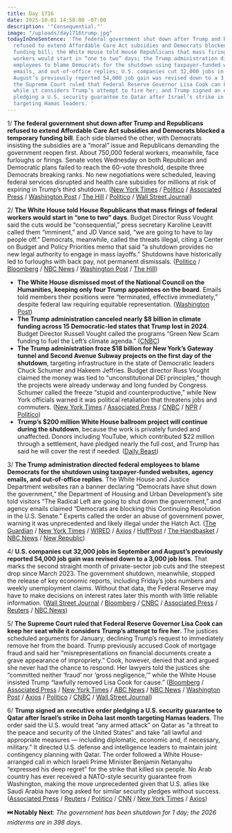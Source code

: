 ```yaml
---
title: Day 1716
date: 2025-10-01 14:58:00 -07:00
description: '"Consequential."'
image: "/uploads/day1716trump.jpg"
todayInOneSentence: 'The federal government shut down after Trump and Republicans
  refused to extend Affordable Care Act subsidies and Democrats blocked a temporary
  funding bill; the White House told House Republicans that mass firings of federal
  workers would start in “one to two” days; the Trump administration directed federal
  employees to blame Democrats for the shutdown using taxpayer-funded websites, agency
  emails, and out-of-office replies; U.S. companies cut 32,000 jobs in September and
  August’s previously reported 54,000 job gain was revised down to a 3,000 job loss;
  the Supreme Court ruled that Federal Reserve Governor Lisa Cook can keep her seat
  while it considers Trump’s attempt to fire her; and Trump signed an executive order
  pledging a U.S. security guarantee to Qatar after Israel’s strike in Doha last month
  targeting Hamas leaders. '
---
```


1/ **The federal government shut down after Trump and Republicans refused to extend Affordable Care Act subsidies and Democrats blocked a temporary funding bill**. Each side blamed the other, with Democrats insisting the subsidies are a “moral” issue and Republicans demanding the government reopen first. About 750,000 federal workers, meanwhile, face furloughs or firings. Senate votes Wednesday on both Republican and Democratic plans failed to reach the 60-vote threshold, despite three Democrats breaking ranks. No new negotiations were scheduled, leaving federal services disrupted and health care subsidies for millions at risk of expiring in Trump’s third shutdown. ([New York Times](https://www.nytimes.com/live/2025/10/01/us/government-shutdown-trump-news) / [Politico](https://www.politico.com/news/2025/10/01/government-shutdown-2025-whats-still-open-00195598) / [Associated Press](https://apnews.com/article/government-shutdown-congress-trump-health-care-54b2a584657a0b619bc8326708a05604) / [Washington Post](https://www.washingtonpost.com/politics/2025/10/01/democrats-republicans-government-shutdown-health-care/) / [The Hill](https://thehill.com/homenews/senate/5531239-senate-funding-bill-shutdown-vote/) / [Politico](https://www.politico.com/live-updates/2025/10/01/congress/senators-vote-down-bills-to-fund-the-government-again-00589785) / [Wall Street Journal](https://www.wsj.com/politics/policy/white-house-lawmakers-float-ideas-for-ending-government-shutdown-a5f137ab))

2/ **The White House told House Republicans that mass firings of federal workers would start in “one to two” days**. Budget Director Russ Vought said the cuts would be “consequential,” press secretary Karoline Leavitt called them “imminent,” and JD Vance said, “we are going to have to lay people off.” Democrats, meanwhile, called the threats illegal, citing a Center on Budget and Policy Priorities memo that said “a shutdown provides no new legal authority to engage in mass layoffs.” Shutdowns have historically led to furloughs with back pay, not permanent dismissals. ([Politico](https://www.politico.com/live-updates/2025/10/01/congress/russ-vought-mass-layoffs-firings-timeline-shutdown-00589875) / [Bloomberg](https://www.bloomberg.com/news/articles/2025-10-01/vance-downplays-federal-layoff-plans-as-government-shuts-down) / [NBC News](https://www.nbcnews.com/politics/politics-news/trump-budget-chief-says-firings-are-coming-one-two-days-due-shutdown-rcna234992) / [Washington Post](https://www.washingtonpost.com/business/2025/10/01/government-shutdown-deadline-congress-funding/) / [The Hill](https://thehill.com/homenews/house/5531491-layoffs-shutdown-vought-republicans/))

* **The White House dismissed most of the National Council on the Humanities, keeping only four Trump appointees on the board**. Emails told members their positions were “terminated, effective immediately,” despite federal law requiring equitable representation. ([Washington Post](https://www.washingtonpost.com/entertainment/2025/10/01/national-council-on-the-humanities-fired-white-house/))
* **The Trump administration canceled nearly $8 billion in climate funding across 15 Democratic-led states that Trump lost in 2024**. Budget Director Russell Vought called the programs “Green New Scam funding to fuel the Left’s climate agenda.” ([CNBC](https://www.cnbc.com/2025/10/01/trump-green-new-deal-funding-states-vought.html))
* **The Trump administration froze $18 billion for New York’s Gateway tunnel and Second Avenue Subway projects on the first day of the shutdown**, targeting infrastructure in the state of Democratic leaders Chuck Schumer and Hakeem Jeffries. Budget director Russ Vought claimed the money was tied to “unconstitutional DEI principles,” though the projects were already underway and long funded by Congress. Schumer called the freeze “stupid and counterproductive,” while New York officials warned it was political retaliation that threatens jobs and commuters. ([New York Times](https://www.nytimes.com/2025/10/01/nyregion/trump-nyc-subway-gateway-infrastructure-funding.html) / [Associated Press](https://apnews.com/article/shutdown-new-york-rail-projects-money-withheld-ada494e08ae9ae5269c6ce554ecdbd43) / [CNBC](https://www.cnbc.com/2025/10/01/trump-new-york-funding-infrastructure-vought.html) / [NPR](https://www.npr.org/2025/10/01/nx-s1-5559386/trump-freezes-18-billion-in-funding-for-nyc-home-to-key-democratic-leaders) / [Politico](https://www.politico.com/news/2025/10/01/trump-to-withhold-billions-of-dollars-from-gateway-tunnel-and-second-ave-subway-projects-00589772))
* **Trump’s $200 million White House ballroom project will continue during the shutdown**, because the work is privately funded and unaffected. Donors including YouTube, which contributed $22 million through a settlement, have pledged nearly the full cost, and Trump has said he will cover the rest if needed. ([Daily Beast](https://www.thedailybeast.com/construction-on-trumps-ballroom-continues-amid-government-shutdown/))

3/ **The Trump administration directed federal employees to blame Democrats for the shutdown using taxpayer-funded websites, agency emails, and out-of-office replies**. The White House and Justice Department websites ran a banner declaring “Democrats have shut down the government,” the Department of Housing and Urban Development’s site told visitors “The Radical Left are going to shut down the government,” and agency emails claimed “Democrats are blocking this Continuing Resolution in the U.S. Senate.” Experts called the order an abuse of government power, warning it was unprecedented and likely illegal under the Hatch Act. ([The Guardian](https://www.theguardian.com/us-news/2025/sep/30/federal-agencies-democrats-shutdown) / [New York Times](https://www.nytimes.com/2025/10/01/us/politics/furlough-small-business-administration-emails.html) / [WIRED](https://www.wired.com/story/government-employees-out-of-office-email-replies/) / [Axios](https://www.axios.com/2025/10/01/government-shutdown-republicans-trump-administration-hud) / [HuffPost](https://www.huffpost.com/entry/out-of-office-email-government-shutdown_n_68dd73b8e4b06c0a3a8c12e3) / [The Handbasket](https://www.thehandbasket.co/p/trump-omb-mandatory-email-federal-shutdown) / [NBC News](https://www.nbcnews.com/politics/congress/gop-misleads-claim-democrats-shut-give-health-care-illegal-immigrants-rcna234905) / [New Republic](https://newrepublic.com/post/201203/donald-trump-shutdown-email-federal-employees-blame-democrats))

4/ **U.S. companies cut 32,000 jobs in September and August’s previously reported 54,000 job gain was revised down to a 3,000 job loss**. That marks the second straight month of private-sector job cuts and the steepest drop since March 2023. The government shutdown, meanwhile, stopped the release of key economic reports, including Friday’s jobs numbers and weekly unemployment claims. Without that data, the Federal Reserve may have to make decisions on interest rates later this month with little reliable information. ([Wall Street Journal](https://www.wsj.com/economy/jobs/u-s-lost-32-000-jobs-in-september-says-payroll-processor-06528340) / [Bloomberg](https://www.bloomberg.com/news/articles/2025-10-01/us-firms-shed-32-000-jobs-in-adp-report-after-data-adjustment) / [CNBC](https://www.cnbc.com/2025/10/01/private-payrolls-declined-in-september-by-32000-in-key-adp-report-coming-amid-shutdown-data-blackout.html) / [Associated Press](https://apnews.com/article/economy-trump-government-shutdown-jobs-7606871d40d0b8b9e58ca42672e22112) / [Reuters](https://www.reuters.com/world/us/us-private-payrolls-decline-september-2025-10-01/) / [NBC News](https://www.nbcnews.com/business/economy/companies-adp-lost-32000-jobs-rcna234880))

5/ **The Supreme Court ruled that Federal Reserve Governor Lisa Cook can keep her seat while it considers Trump’s attempt to fire her**. The justices scheduled arguments for January, declining Trump’s request to immediately remove her from the board. Trump previously accused Cook of mortgage fraud and said her “misrepresentations on financial documents create a grave appearance of impropriety.” Cook, however, denied that and argued she never had the chance to respond. Her lawyers told the justices she “committed neither ‘fraud’ nor ‘gross negligence,’” while the White House insisted Trump “lawfully removed Lisa Cook for cause.” ([Bloomberg](https://www.bloomberg.com/news/articles/2025-10-01/supreme-court-refuses-to-let-trump-immediately-oust-fed-s-cook) / [Associated Press](https://apnews.com/article/supreme-court-trump-federal-reserve-lisa-cook-5a48941a9e30017b0ed3e5837492d288) / [New York Times](https://www.nytimes.com/2025/10/01/us/politics/supreme-court-lisa-cook-fed.html) / [ABC News](https://abcnews.go.com/Politics/scotus-allows-lisa-cook-stay-fed-2026-accepts/story?id=126118156) / [NBC News](https://www.nbcnews.com/politics/supreme-court/supreme-court-allows-feds-lisa-cook-stay-office-trump-fire-case-rcna232933) / [Washington Post](https://www.washingtonpost.com/politics/2025/10/01/trump-supreme-court-lisa-cook-federal-reserve/) / [Axios](https://www.axios.com/2025/10/01/trump-fed-scotus-lisa-cook) / [Politico](https://www.politico.com/news/2025/10/01/supreme-court-lisa-cook-federal-reserve-arguments-00589741) / [CNBC](https://www.cnbc.com/2025/10/01/supreme-court-trump-fed-lisa-cook.html) / [Wall Street Journal](https://www.wsj.com/us-news/law/supreme-court-lisa-cook-update-9f954366))

6/ **Trump signed an executive order pledging a U.S. security guarantee to Qatar after Israel’s strike in Doha last month targeting Hamas leaders**. The order said the U.S. would treat “any armed attack” on Qatar as “a threat to the peace and security of the United States” and take “all lawful and appropriate measures — including diplomatic, economic and, if necessary, military.” It directed U.S. defense and intelligence leaders to maintain joint contingency planning with Qatar. The order followed a White House-arranged call in which Israeli Prime Minister Benjamin Netanyahu “expressed his deep regret” for the strike that killed six people. No Arab country has ever received a NATO-style security guarantee from Washington, making the move unprecedented given that U.S. allies like Saudi Arabia have long asked for similar security pledges without success. ([Associated Press](https://apnews.com/article/us-qatar-security-trump-israel-hamas-de391ae9bded58bffb1f5b69777f35cf) / [Reuters](https://www.reuters.com/business/aerospace-defense/trump-order-pledges-that-us-will-defend-qatar-event-attack-2025-10-01/) / [Politico](https://www.politico.com/news/2025/10/01/trump-promises-to-defend-qatar-in-wake-of-israeli-missile-strikes-00589638) / [CNN](https://www.cnn.com/2025/10/01/politics/trump-qatar-security-order) / [New York Times](https://www.nytimes.com/2025/10/01/world/middleeast/qatar-trump-executive-order.html) / [Axios](https://www.axios.com/2025/10/01/trump-qatar-security-guarantee-israel-attack))

**⏭️ Notably Next**: *The government has been shutdown for 1 day; the 2026 midterms are in 398 days*. 

